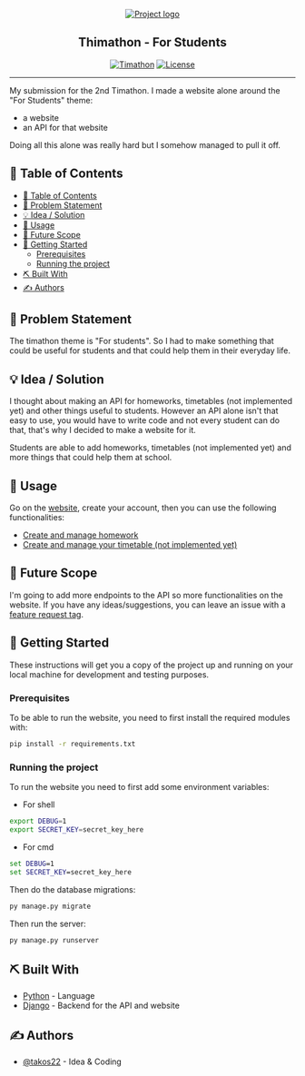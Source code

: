 <p align="center">
  <a href="" rel="noopener">
 <img src="https://cdn.discordapp.com/attachments/534693705442131988/738457979665252362/bannerbig.png" alt="Project logo"></a>
</p>
<h2 align="center">Thimathon - For Students</h2>

<div align="center">

[![Timathon](https://img.shields.io/badge/Timathon-For%20Students-blue.svg)](https://twtcodejam.net/)
[![License](https://img.shields.io/badge/license-MIT-brightgreen.svg)](./LICENSE.md)

</div>

---

My submission for the 2nd Timathon. I made a website alone around the "For Students" theme:

- a website
- an API for that website

Doing all this alone was really hard but I somehow managed to pull it off.

## 📝 Table of Contents

- [📝 Table of Contents](#-table-of-contents)
- [🧐 Problem Statement <a name = "problem_statement"></a>](#-problem-statement-)
- [💡 Idea / Solution <a name = "idea"></a>](#-idea--solution-)
- [🎈 Usage <a name="usage"></a>](#-usage-)
- [🚀 Future Scope <a name = "future_scope"></a>](#-future-scope-)
- [🏁 Getting Started <a name = "getting_started"></a>](#-getting-started-)
  - [Prerequisites <a name = "prerequisites"></a>](#prerequisites-)
  - [Running the project <a name = "running"></a>](#running-the-project-)
- [⛏️ Built With <a name = "tech_stack"></a>](#️-built-with-)
- [✍️ Authors <a name = "authors"></a>](#️-authors-)

## 🧐 Problem Statement <a name = "problem_statement"></a>

The timathon theme is "For students". So I had to make something that could be useful for students and that could help them in their everyday life.

## 💡 Idea / Solution <a name = "idea"></a>

I thought about making an API for homeworks, timetables (not implemented yet) and other things useful to students. However an API alone isn't that easy to use, you would have to write code and not every student can do that, that's why I decided to make a website for it.

Students are able to add homeworks, timetables (not implemented yet) and more things that could help them at school.

## 🎈 Usage <a name="usage"></a>

Go on the [website](https://for-students-takos.herokuapp.com/), create your account, then you can use the following functionalities:

- [Create and manage homework](https://for-students-takos.herokuapp.com/homework/)
- [Create and manage your timetable (not implemented yet)](#)

## 🚀 Future Scope <a name = "future_scope"></a>

I'm going to add more endpoints to the API so more functionalities on the website. If you have any ideas/suggestions, you can leave an issue with a [feature request tag](https://github.com/takos22/timathon2-for-students/labels/feature%20request).

## 🏁 Getting Started <a name = "getting_started"></a>

These instructions will get you a copy of the project up and running on your local machine for development and testing purposes.

### Prerequisites <a name = "prerequisites"></a>

To be able to run the website, you need to first install the required modules with:

```sh
pip install -r requirements.txt
```

### Running the project <a name = "running"></a>

To run the website you need to first add some environment variables:

- For shell

```sh
export DEBUG=1
export SECRET_KEY=secret_key_here
```

- For cmd

```cmd
set DEBUG=1
set SECRET_KEY=secret_key_here
```

Then do the database migrations:

```sh
py manage.py migrate
```

Then run the server:

```sh
py manage.py runserver
```

## ⛏️ Built With <a name = "tech_stack"></a>

- [Python](https://python.org/) - Language
- [Django](https://www.djangoproject.com/) - Backend for the API and website

## ✍️ Authors <a name = "authors"></a>

- [@takos22](https://github.com/takos22) - Idea & Coding
